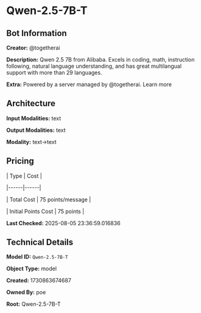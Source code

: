 # Qwen-2.5-7B-T

## Bot Information

**Creator:** @togetherai

**Description:** Qwen 2.5 7B from Alibaba. Excels in coding, math, instruction following, natural language understanding, and has great multilangual support with more than 29 languages.

**Extra:** Powered by a server managed by @togetherai. Learn more


## Architecture

**Input Modalities:** text

**Output Modalities:** text

**Modality:** text->text


## Pricing

| Type | Cost |

|------|------|

| Total Cost | 75 points/message |

| Initial Points Cost | 75 points |


**Last Checked:** 2025-08-05 23:36:59.016836


## Technical Details

**Model ID:** `Qwen-2.5-7B-T`

**Object Type:** model

**Created:** 1730863674687

**Owned By:** poe

**Root:** Qwen-2.5-7B-T
